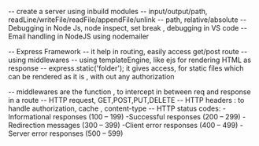 -- create a server using inbuild modules
-- input/output/path, readLine/writeFile/readFile/appendFile/unlink
-- path, relative/absolute
-- Debugging in Node Js, node inspect, set break , debugging in VS code
-- Email handling in NodeJS using nodemailer

-- Express Framework
-- it help in routing, easily access get/post route
-- using middlewares
-- using templateEngine, like ejs for rendering HTML as response
-- express.static('folder'); it gives access, for static files which can be rendered as it is , with out any authorization

-- middlewares are the function , to intercept in between req and response in a route
-- HTTP request, GET,POST,PUT,DELETE
-- HTTP headers : to handle authorization, cache , content-type
-- HTTP status codes:
-Informational responses (100 – 199)
-Successful responses (200 – 299)
-Redirection messages (300 – 399)
-Client error responses (400 – 499)
-Server error responses (500 – 599)
